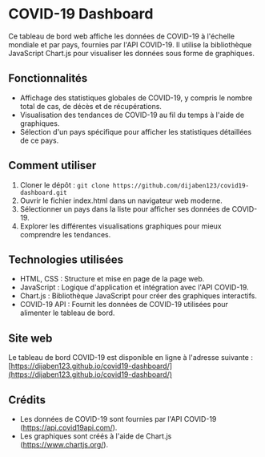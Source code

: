 # COVID-19 Dashboard

Ce tableau de bord web affiche les données de COVID-19 à l'échelle mondiale et par pays, fournies par l'API COVID-19. Il utilise la bibliothèque JavaScript Chart.js pour visualiser les données sous forme de graphiques.

## Fonctionnalités

- Affichage des statistiques globales de COVID-19, y compris le nombre total de cas, de décès et de récupérations.
- Visualisation des tendances de COVID-19 au fil du temps à l'aide de graphiques.
- Sélection d'un pays spécifique pour afficher les statistiques détaillées de ce pays.

## Comment utiliser

1. Cloner le dépôt : `git clone https://github.com/dijaben123/covid19-dashboard.git`
2. Ouvrir le fichier index.html dans un navigateur web moderne.
3. Sélectionner un pays dans la liste pour afficher ses données de COVID-19.
4. Explorer les différentes visualisations graphiques pour mieux comprendre les tendances.

## Technologies utilisées

- HTML, CSS : Structure et mise en page de la page web.
- JavaScript : Logique d'application et intégration avec l'API COVID-19.
- Chart.js : Bibliothèque JavaScript pour créer des graphiques interactifs.
- COVID-19 API : Fournit les données de COVID-19 utilisées pour alimenter le tableau de bord.
## Site web

Le tableau de bord COVID-19 est disponible en ligne à l'adresse suivante : [https://dijaben123.github.io/covid19-dashboard/](https://dijaben123.github.io/covid19-dashboard/)

## Crédits

- Les données de COVID-19 sont fournies par l'API COVID-19 (https://api.covid19api.com/).
- Les graphiques sont créés à l'aide de Chart.js (https://www.chartjs.org/).
